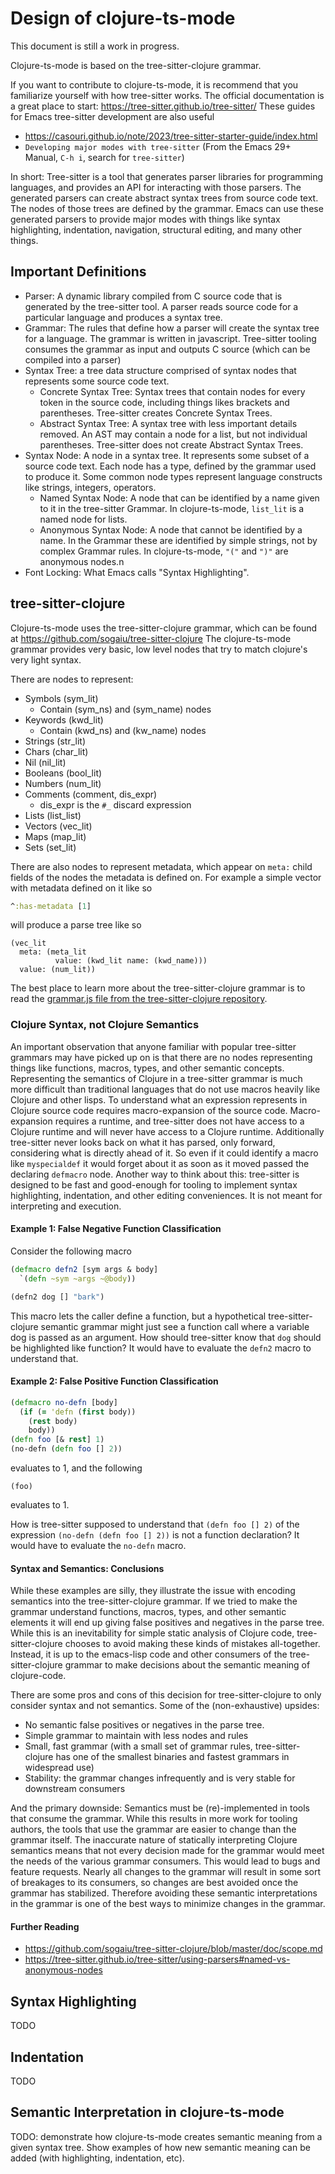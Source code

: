 # Design of clojure-ts-mode

This document is still a work in progress.

Clojure-ts-mode is based on the tree-sitter-clojure grammar.

If you want to contribute to clojure-ts-mode, it is recommend that you familiarize yourself with how tree-sitter works.
The official documentation is a great place to start: https://tree-sitter.github.io/tree-sitter/
These guides for Emacs tree-sitter development are also useful
- https://casouri.github.io/note/2023/tree-sitter-starter-guide/index.html
- `Developing major modes with tree-sitter` (From the Emacs 29+ Manual, `C-h i`, search for `tree-sitter`)

In short:
Tree-sitter is a tool that generates parser libraries for programming languages, and provides an API for interacting with those parsers.
The generated parsers can create abstract syntax trees from source code text.
The nodes of those trees are defined by the grammar.
Emacs can use these generated parsers to provide major modes with things like syntax highlighting, indentation, navigation, structural editing, and many other things.

## Important Definitions

- Parser: A dynamic library compiled from C source code that is generated by the tree-sitter tool. A parser reads source code for a particular language and produces a syntax tree.
- Grammar: The rules that define how a parser will create the syntax tree for a language. The grammar is written in javascript. Tree-sitter tooling consumes the grammar as input and outputs C source (which can be compiled into a parser)
- Syntax Tree: a tree data structure comprised of syntax nodes that represents some source code text.
    - Concrete Syntax Tree: Syntax trees that contain nodes for every token in the source code, including things likes brackets and parentheses. Tree-sitter creates Concrete Syntax Trees.
    - Abstract Syntax Tree: A syntax tree with less important details removed. An AST may contain a node for a list, but not individual parentheses. Tree-sitter does not create Abstract Syntax Trees.
- Syntax Node: A node in a syntax tree. It represents some subset of a source code text. Each node has a type, defined by the grammar used to produce it. Some common node types represent language constructs like strings, integers, operators.
    - Named Syntax Node: A node that can be identified by a name given to it in the tree-sitter Grammar. In clojure-ts-mode, `list_lit` is a named node for lists.
    - Anonymous Syntax Node: A node that cannot be identified by a name. In the Grammar these are identified by simple strings, not by complex Grammar rules. In clojure-ts-mode, `"("` and `")"` are anonymous nodes.n
- Font Locking: What Emacs calls "Syntax Highlighting".

## tree-sitter-clojure

Clojure-ts-mode uses the tree-sitter-clojure grammar, which can be found at https://github.com/sogaiu/tree-sitter-clojure
The clojure-ts-mode grammar provides very basic, low level nodes that try to match clojure's very light syntax.

There are nodes to represent:
- Symbols (sym_lit)
    - Contain (sym_ns) and (sym_name) nodes
- Keywords (kwd_lit)
    - Contain (kwd_ns) and (kw_name) nodes
- Strings (str_lit)
- Chars (char_lit)
- Nil (nil_lit)
- Booleans (bool_lit)
- Numbers (num_lit)
- Comments (comment, dis_expr)
    - dis_expr is the `#_` discard expression
- Lists (list_list)
- Vectors (vec_lit)
- Maps (map_lit)
- Sets (set_lit)

There are also nodes to represent metadata, which appear on `meta:` child fields of the nodes the metadata is defined on.
For example a simple vector with metadata defined on it like so

```clojure
^:has-metadata [1]
```

will produce a parse tree like so

```
(vec_lit
  meta: (meta_lit 
          value: (kwd_lit name: (kwd_name)))
  value: (num_lit))
```

The best place to learn more about the tree-sitter-clojure grammar is to read the [grammar.js file from the tree-sitter-clojure repository](https://github.com/sogaiu/tree-sitter-clojure/blob/master/grammar.js "grammar.js").

### Clojure Syntax, not Clojure Semantics

An important observation that anyone familiar with popular tree-sitter grammars may have picked up on is that there are no nodes representing things like functions, macros, types, and other semantic concepts.
Representing the semantics of Clojure in a tree-sitter grammar is much more difficult than traditional languages that do not use macros heavily like Clojure and other lisps.
To understand what an expression represents in Clojure source code requires macro-expansion of the source code. 
Macro-expansion requires a runtime, and tree-sitter does not have access to a Clojure runtime and will never have access to a Clojure runtime.
Additionally tree-sitter never looks back on what it has parsed, only forward, considering what is directly ahead of it. So even if it could identify a macro like `myspecialdef` it would forget about it as soon as it moved passed the declaring `defmacro` node.
Another way to think about this: tree-sitter is designed to be fast and good-enough for tooling to implement syntax highlighting, indentation, and other editing conveniences. It is not meant for interpreting and execution.

#### Example 1: False Negative Function Classification

Consider the following macro

```clojure
(defmacro defn2 [sym args & body]
  `(defn ~sym ~args ~@body))

(defn2 dog [] "bark")
```


This macro lets the caller define a function, but a hypothetical tree-sitter-clojure semantic grammar might just see a function call where a variable dog is passed as an argument.
How should tree-sitter know that `dog` should be highlighted like function? It would have to evaluate the `defn2` macro to understand that.

#### Example 2: False Positive Function Classification

```clojure
(defmacro no-defn [body]
  (if (= 'defn (first body))
    (rest body)
    body))
(defn foo [& rest] 1)
(no-defn (defn foo [] 2))
```

evaluates to 1, and the following

```
(foo)
```

evaluates to 1.

How is tree-sitter supposed to understand that `(defn foo [] 2)` of the expression `(no-defn (defn foo [] 2))` is not a function declaration? It would have to evaluate the `no-defn` macro.

#### Syntax and Semantics: Conclusions

While these examples are silly, they illustrate the issue with encoding semantics into the tree-sitter-clojure grammar.
If we tried to make the grammar understand functions, macros, types, and other semantic elements it will end up giving false positives and negatives in the parse tree.
While this is an inevitability for simple static analysis of Clojure code, tree-sitter-clojure chooses to avoid making these kinds of mistakes all-together.
Instead, it is up to the emacs-lisp code and other consumers of the tree-sitter-clojure grammar to make decisions about the semantic meaning of clojure-code.

There are some pros and cons of this decision for tree-sitter-clojure to only consider syntax and not semantics.
Some of the (non-exhaustive) upsides:
- No semantic false positives or negatives in the parse tree.
- Simple grammar to maintain with less nodes and rules
- Small, fast grammar (with a small set of grammar rules, tree-sitter-clojure has one of the smallest binaries and fastest grammars in widespread use)
- Stability: the grammar changes infrequently and is very stable for downstream consumers

And the primary downside: Semantics must be (re)-implemented in tools that consume the grammar. While this results in more work for tooling authors, the tools that use the grammar are easier to change than the grammar itself. The inaccurate nature of statically interpreting Clojure semantics means that not every decision made for the grammar would meet the needs of the various grammar consumers. This would lead to bugs and feature requests. Nearly all changes to the grammar will result in some sort of breakages to its consumers, so changes are best avoided once the grammar has stabilized. Therefore avoiding these semantic interpretations in the grammar is one of the best ways to minimize changes in the grammar.

#### Further Reading

- https://github.com/sogaiu/tree-sitter-clojure/blob/master/doc/scope.md
- https://tree-sitter.github.io/tree-sitter/using-parsers#named-vs-anonymous-nodes

## Syntax Highlighting

TODO

## Indentation

TODO

## Semantic Interpretation in clojure-ts-mode

TODO: demonstrate how clojure-ts-mode creates semantic meaning from a given syntax tree. Show examples of how new semantic meaning can be added (with highlighting, indentation, etc).
